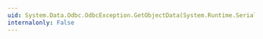```yaml
---
uid: System.Data.Odbc.OdbcException.GetObjectData(System.Runtime.Serialization.SerializationInfo,System.Runtime.Serialization.StreamingContext)
internalonly: False
---
```

